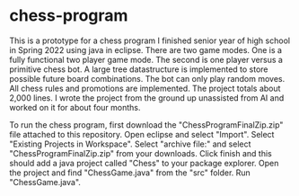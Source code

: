 # chess-program
This is a prototype for a chess program I finished senior year of high school in Spring 2022 using java in eclipse. There are two game modes. One is a fully functional two player game mode. The second is one player versus a primitive chess bot. A large tree datastructure is implemented to store possible future board combinations. The bot can only play random moves. All chess rules and promotions are implemented. The project totals about 2,000 lines. I wrote the project from the ground up unassisted from AI and worked on it for about four months.

To run the chess program, first download the "ChessProgramFinalZip.zip" file attached to this repository. Open eclipse and select "Import". Select "Existing Projects in Workspace". Select "archive file:" and select "ChessProgramFinalZip.zip" from your downloads. Click finish and this should add a java project called "Chess" to your package explorer. Open the project and find "ChessGame.java" from the "src" folder. Run "ChessGame.java".
